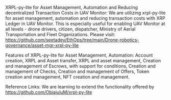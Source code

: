 XRPL-py-lite for Asset Management, Automation and Reducing decentralized Transaction Costs in UAV Monitor: We are utilizing xrpl-py-lite for asset management, automation and reducing transaction costs with XRP Ledger in UAV Monitor. This is especially useful for enabling UAV Monitor at all levels - drone drivers, citizen, dispatcher, Ministry of Aerial Transportation and Fleet Organizations. Please visit: https://github.com/seetadev/EthOps/tree/main/Drone-robotics-governance/asset-mgr-xrpl-py-lite

Features of XRPL-py-lite for Asset Management, Automation: Account creation, XRPL and Asset transfer, XRPL and asset management, Creation and management of Escrows, with support for conditions, Creation and management of Checks, Creation and management of Offers, Token creation and management, NFT creation and management.

Reference Links: We are learning to extend the functionality offered by https://github.com/ObiajuluM/xrpl-py-lite
